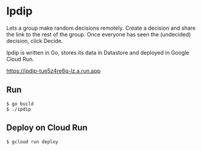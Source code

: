 # Ipdip

Lets a group make random decisions remotely. Create a decision and share the link to the rest of the group. Once everyone has seen the (undecided) decision, click Decide.

Ipdip is written in Go, stores its data in Datastore and deployed in Google Cloud Run.

https://ipdip-tue5z4re6q-lz.a.run.app

## Run
```
$ go build
$ ./ipdip
```

## Deploy on Cloud Run
```
$ gcloud run deploy
```
